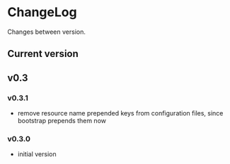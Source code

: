 # ChangeLog

Changes between version.

## Current version

## v0.3

### v0.3.1

* remove resource name prepended keys from configuration files, since bootstrap
prepends them now

### v0.3.0

* initial version
